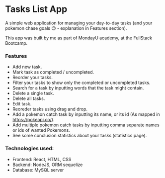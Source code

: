 # Tasks List App

A simple web application for managing your day-to-day tasks (and your pokemon chase goals 😉 - explanation in Features section).

This app was built by me as part of MondayU academy, at the FullStack Bootcamp.

### Features

- Add new task.
- Mark task as completed / uncompleted.
- Reorder your tasks.
- Filter your tasks to show only the completed or uncompleted tasks.
- Search for a task by inputting words that the task might contain.
- Delete a single task.
- Delete all tasks.
- Edit task.
- Reoreder tasks using drag and drop.
- Add a pokemon catch task by inputting its name, or its id (As mapped in https://pokeapi.co/).
- Add multiple pokemon catch tasks by inputting comma separate names or ids of wanted Pokemons.
- See some conclusion statistics about your tasks (statistics page).

### Technologies used:

- Frontend: React, HTML, CSS
- Backend: NodeJS, ORM sequelize
- Database: MySQL server
